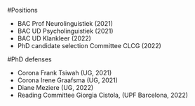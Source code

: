#Positions

- BAC Prof Neurolinguistiek (2021)
- BAC UD Psycholinguistiek (2021)
- BAC UD Klankleer (2022)
- PhD candidate selection Committee CLCG (2022)

#PhD defenses

- Corona Frank Tsiwah (UG, 2021)
- Corona Irene Graafsma (UG, 2021)
- Diane Meziere (UG, 2022)
- Reading Committee Giorgia Cistola, (UPF Barcelona, 2022)
